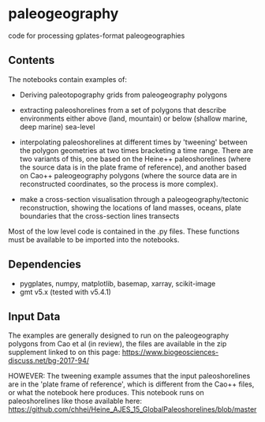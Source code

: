 # paleogeography
code for processing gplates-format paleogeographies


## Contents
The notebooks contain examples of:
- Deriving paleotopography grids from paleogeography polygons

- extracting paleoshorelines from a set of polygons that describe environments either above (land, 
mountain) or below (shallow marine, deep marine) sea-level

- interpolating paleoshorelines at different times by 'tweening' between the polygon geometries at two 
times bracketing a time range. There are two variants of this, one based on the Heine++ paleoshorelines 
(where the source data is in the plate frame of reference), and another based on Cao++ paleogeography 
polygons (where the source data are in reconstructed coordinates, so the process is more complex).

- make a cross-section visualisation through a paleogeography/tectonic reconstruction, showing the locations
of land masses, oceans, plate boundaries that the cross-section lines transects

Most of the low level code is contained in the .py files. These functions must be available to be imported 
into the notebooks. 

## Dependencies
- pygplates, numpy, matplotlib, basemap, xarray, scikit-image
- gmt v5.x (tested with v5.4.1)

## Input Data
The examples are generally designed to run on the paleogeography polygons from Cao et al (in review),
the files are available in the zip supplement linked to on this page:
https://www.biogeosciences-discuss.net/bg-2017-94/

HOWEVER: The tweening example assumes that the input paleoshorelines are in the 'plate frame of reference', which is different from the Cao++ files, or what the notebook here produces. This notebook runs on paleoshorelines like those available here:
https://github.com/chhei/Heine_AJES_15_GlobalPaleoshorelines/blob/master

